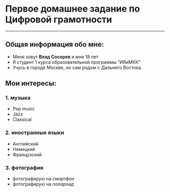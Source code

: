 # Первое домашнее задание по Цифровой грамотности
- - -
## Общая информация обо мне:
  * Меня зовут **Влад Сосорев** и мне 18 лет
  * Я студент 1 курса образовательной программы "ИЯиМКК"
  * Учусь в городе Москве, но сам родом с Дальнего Востока.
## Мои интересы:
### 1. музыка
   * Pop music
   * Jazz
   * Classical
### 2. иностранные языки
   * Английский
   * Немецкий
   * Французский
### 3. фотография
   * фотографирую на *смартфон*
   * фотографирую на *полароид*
   




